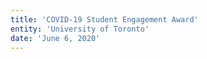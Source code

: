 ```yaml
---
title: 'COVID-19 Student Engagement Award'
entity: 'University of Toronto'
date: 'June 6, 2020'
---
```

